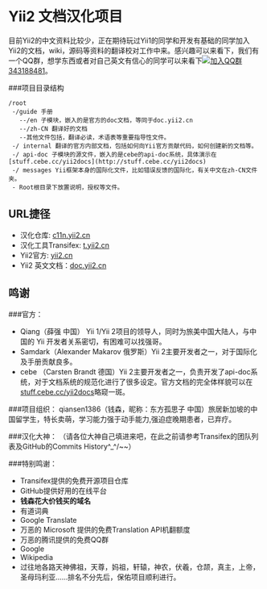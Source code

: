 Yii2 文档汉化项目
==============

目前Yii2的中文资料比较少，正在期待玩过Yii1的同学和开发有基础的同学加入Yii2的文档，wiki，源码等资料的翻译校对工作中来。感兴趣可以来看下，我们有一个QQ群，想学东西或者对自己英文有信心的同学可以来看下[![加入QQ群](http://pub.idqqimg.com/wpa/images/group.png)343188481](http://url.cn/SIMfwO)。

###项目目录结构
```
/root
 -/guide 手册
   --/en 子模块，嵌入的是官方的doc文档，等同于doc.yii2.cn
   --/zh-CN 翻译好的文档
   --其他文件包括，翻译必读，术语表等重要指导性文件。
 -/ internal 翻译的官方内部文档，包括如何向Yii官方贡献代码，如何创建新的文档等。
 -/ api-doc 子模块的源文件，嵌入的是cebe的api-doc系统，具体演示在[stuff.cebe.cc/yii2docs](http://stuff.cebe.cc/yii2docs)
 -/ messages Yii框架本身的国际化文件，比如错误反馈的国际化，有关中文在zh-CN文件夹。
 - Root根目录下放置说明，授权等文件。
```

URL捷径
--------

* 汉化仓库: [c11n.yii2.cn](http://c11n.yii2.cn)
* 汉化工具Transifex: [t.yii2.cn](http://t.yii2.cn)
* Yii2官方: [yii2.cn](http://yii2.cn)
* Yii2 英文文档：[doc.yii2.cn](http://doc.yii2.cn)

鸣谢
--------

###官方：
* Qiang（薛强 中国） Yii 1/Yii 2项目的领导人，同时为旅美中国大陆人，与中国的 Yii 开发者关系密切，有困难可以找强哥。
* Samdark（Alexander Makarov 俄罗斯）Yii 2主要开发者之一，对于国际化及手册贡献良多。
* cebe （Carsten Brandt 德国）Yii 2主要开发者之一，负责开发了api-doc系统，对于文档系统的规范化进行了很多设定。官方文档的完全体样貌可以在[stuff.cebe.cc/yii2docs](http://stuff.cebe.cc/yii2docs)略窥一斑。

###项目组织：
qiansen1386（钱森，昵称：东方孤思子 中国）旅居新加坡的中国留学生，特长卖萌，学习能力强于动手能力,强迫症晚期患者，已弃疗。

###汉化大神：
（请各位大神自己填进来吧，在此之前请参考Transifex的团队列表及GitHub的Commits History\^_^/~~）

###特别鸣谢：
* Transifex提供的免费开源项目仓库
* GitHub提供好用的在线平台
* **钱森花大价钱买的域名**
* 有道词典
* Google Translate
* 万恶的 Microsoft 提供的免费Translation API机翻额度
* 万恶的腾讯提供的免费QQ群
* Google
* Wikipedia
* 过往地各路天神佛祖，天尊，妈祖，轩辕，神农，伏羲，仓颉，真主，上帝，圣母玛利亚……排名不分先后，保佑项目顺利进行。
